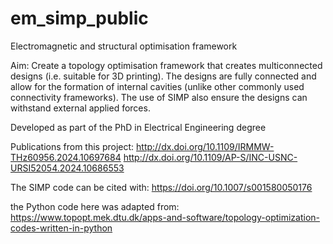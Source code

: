 # em_simp_public
Electromagnetic and structural optimisation framework

Aim: Create a topology optimisation framework that creates multiconnected designs (i.e. suitable for 3D printing). The designs are fully connected and allow for the formation of internal cavities (unlike other commonly used connectivity frameworks). The use of SIMP also ensure the designs can withstand external applied forces.

Developed as part of the PhD in Electrical Engineering degree

Publications from this project:
http://dx.doi.org/10.1109/IRMMW-THz60956.2024.10697684 
http://dx.doi.org/10.1109/AP-S/INC-USNC-URSI52054.2024.10686553

The SIMP code can be cited with:
https://doi.org/10.1007/s001580050176

the Python code here was adapted from:
https://www.topopt.mek.dtu.dk/apps-and-software/topology-optimization-codes-written-in-python
